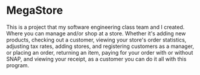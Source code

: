 # MegaStore
This is a project that my software engineering class team and I created. Where you can manage and/or shop at a store. Whether it's adding new products, checking out a customer, viewing your store's order statistics, adjusting tax rates, adding stores, and registering customers as a manager, or placing an order, returning an item, paying for your order with or without SNAP, and viewing your receipt, as a customer you can do it all with this program.
